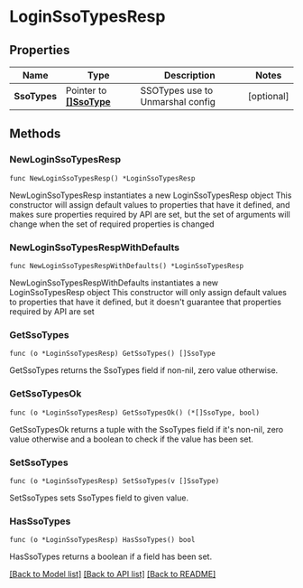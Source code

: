 # LoginSsoTypesResp

## Properties

Name | Type | Description | Notes
------------ | ------------- | ------------- | -------------
**SsoTypes** | Pointer to [**[]SsoType**](SsoType.md) | SSOTypes use to Unmarshal config | [optional] 

## Methods

### NewLoginSsoTypesResp

`func NewLoginSsoTypesResp() *LoginSsoTypesResp`

NewLoginSsoTypesResp instantiates a new LoginSsoTypesResp object
This constructor will assign default values to properties that have it defined,
and makes sure properties required by API are set, but the set of arguments
will change when the set of required properties is changed

### NewLoginSsoTypesRespWithDefaults

`func NewLoginSsoTypesRespWithDefaults() *LoginSsoTypesResp`

NewLoginSsoTypesRespWithDefaults instantiates a new LoginSsoTypesResp object
This constructor will only assign default values to properties that have it defined,
but it doesn't guarantee that properties required by API are set

### GetSsoTypes

`func (o *LoginSsoTypesResp) GetSsoTypes() []SsoType`

GetSsoTypes returns the SsoTypes field if non-nil, zero value otherwise.

### GetSsoTypesOk

`func (o *LoginSsoTypesResp) GetSsoTypesOk() (*[]SsoType, bool)`

GetSsoTypesOk returns a tuple with the SsoTypes field if it's non-nil, zero value otherwise
and a boolean to check if the value has been set.

### SetSsoTypes

`func (o *LoginSsoTypesResp) SetSsoTypes(v []SsoType)`

SetSsoTypes sets SsoTypes field to given value.

### HasSsoTypes

`func (o *LoginSsoTypesResp) HasSsoTypes() bool`

HasSsoTypes returns a boolean if a field has been set.


[[Back to Model list]](../README.md#documentation-for-models) [[Back to API list]](../README.md#documentation-for-api-endpoints) [[Back to README]](../README.md)


